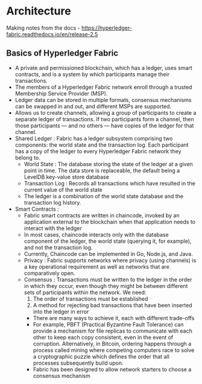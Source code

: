 # Architecture
Making notes from the docs - https://hyperledger-fabric.readthedocs.io/en/release-2.5
## Basics of Hyperledger Fabric
* A private and permissioned blockchain, which has a ledger, uses smart contracts, and is a system by which participants manage their transactions.
* The members of a Hyperledger Fabric network enroll through a trusted Membership Service Provider (MSP).
* Ledger data can be stored in multiple formats, consensus mechanisms can be swapped in and out, and different MSPs are supported.
* Allows us to  create channels, allowing a group of participants to create a separate ledger of transactions. If two participants form a channel, then those participants — and no others — have copies of the ledger for that channel.
* Shared Ledger : Fabric has a ledger subsystem comprising two components: the world state and the transaction log. Each participant has a copy of the ledger to every Hyperledger Fabric network they belong to.  
  * World State : The database storing the state of the ledger at a given point in time. The data store is replaceable, the default being a LevelDB key-value store database
  * Transaction Log : Records all transactions which have resulted in the current value of the world state
  * The ledger is a combination of the world state database and the transaction log history.
* Smart Contracts :  
  * Fabric smart contracts are written in chaincode, invoked by an application external to the blockchain when that application needs to interact with the ledger
  * In most cases, chaincode interacts only with the database component of the ledger, the world state (querying it, for example), and not the transaction log.
  * Currently, Chaincode can be implemented in  Go, Node.js, and Java.
  * Privacy : Fabric supports networks where privacy (using channels) is a key operational requirement as well as networks that are comparatively open.
  * Consensus : Transactions must be written to the ledger in the order in which they occur, even though they might be between different sets of participants within the network. We need:
      1. The order of transactions must be established 
      2. A method for rejecting bad transactions that have been inserted into the ledger in error 
      * There are many ways to achieve it, each with different trade-offs 
      * For example, PBFT (Practical Byzantine Fault Tolerance) can provide a mechanism for file replicas to communicate with each other to keep each copy consistent, even in the event of corruption. Alternatively, in Bitcoin, ordering happens through a process called mining where competing computers race to solve a cryptographic puzzle which defines the order that all processes subsequently build upon.
      * Fabric has been designed to allow network starters to choose a consensus mechanism



